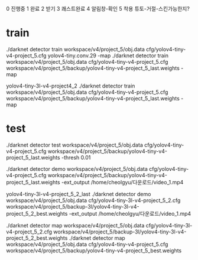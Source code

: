 0	진행중
1	완료
2	받기
3	쾌스트완료
4	알림창-확인
5   착용
 튜토-거절-스킨가능한지?





# train

./darknet detector train workspace/v4/project_5/obj.data cfg/yolov4-tiny-v4-project_5.cfg yolov4-tiny.conv.29  -map
./darknet detector train workspace/v4/project_5/obj.data cfg/yolov4-tiny-v4-project_5.cfg workspace/v4/project_5/backup/yolov4-tiny-v4-project_5_last.weights  -map 


yolov4-tiny-3l-v4-project4_2
./darknet detector train workspace/v4/project_5/obj.data cfg/yolov4-tiny-v4-project_5.cfg workspace/v4/project_5/backup/yolov4-tiny-v4-project_5_last.weights  -map 
# test

./darknet detector test workspace/v4/project_5/obj.data cfg/yolov4-tiny-v4-project_5.cfg  workspace/v4/project_5/backup/yolov4-tiny-v4-project_5_last.weights -thresh 0.01

./darknet detector demo workspace/v4/project_5/obj.data cfg/yolov4-tiny-v4-project_5.cfg workspace/v4/project_5/backup/yolov4-tiny-v4-project_5_last.weights -ext_output /home/cheolgyu/다운로드/video_1.mp4


yolov4-tiny-3l-v4-project_5_2_last
./darknet detector demo workspace/v4/project_5/obj.data cfg/yolov4-tiny-3l-v4-project_5_2.cfg workspace/v4/project_5/backup-3l/yolov4-tiny-3l-v4-project_5_2_best.weights -ext_output /home/cheolgyu/다운로드/video_1.mp4


./darknet detector map workspace/v4/project_5/obj.data cfg/yolov4-tiny-3l-v4-project_5_2.cfg workspace/v4/project_5/backup-3l/yolov4-tiny-3l-v4-project_5_2_best.weights 
./darknet detector map workspace/v4/project_5/obj.data cfg/yolov4-tiny-v4-project_5.cfg workspace/v4/project_5/backup/yolov4-tiny-v4-project_5_best.weights 
